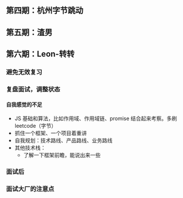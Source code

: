 ## 第四期：杭州字节跳动

## 第五期：渣男

## 第六期：Leon-转转



### 避免无效复习



### 复盘面试，调整状态

#### 自我感觉的不足

- JS 基础和算法，比如作用域、作用域链、promise 结合起来考察。多刷 leetcode（字节）
- 抓住一个框架、一个项目着重讲
- 自我规划：技术路线、产品路线、业务路线
- 其他技术栈：
  - 了解一下框架前瞻，能说出来一些

### 面试后

### 面试大厂的注意点


